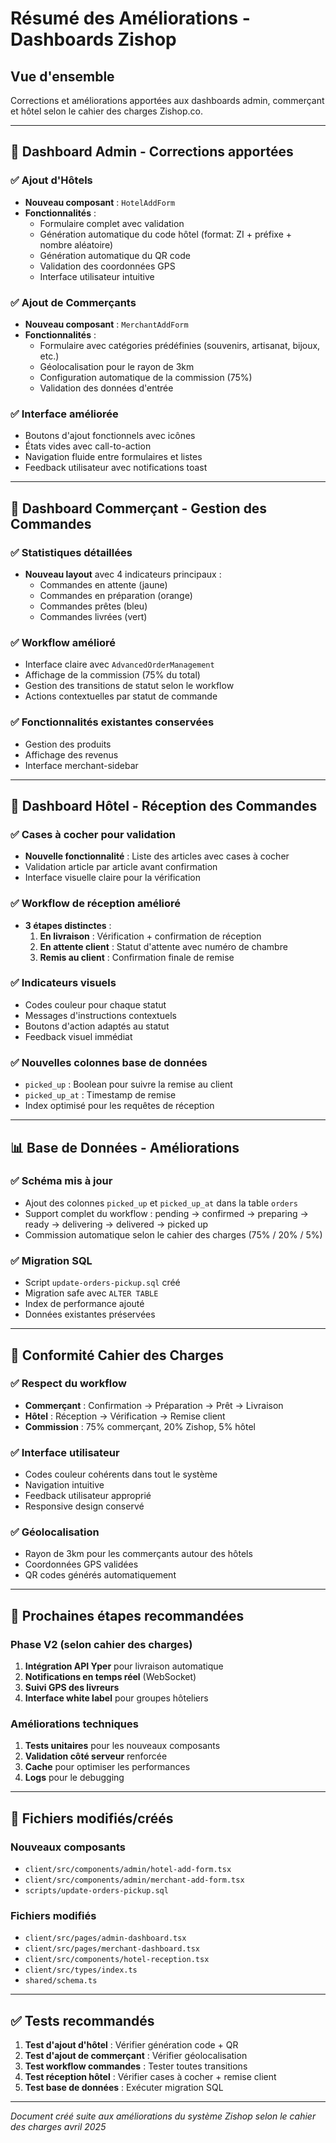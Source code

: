 # Résumé des Améliorations - Dashboards Zishop

## Vue d'ensemble
Corrections et améliorations apportées aux dashboards admin, commerçant et hôtel selon le cahier des charges Zishop.co.

---

## 🔧 Dashboard Admin - Corrections apportées

### ✅ Ajout d'Hôtels
- **Nouveau composant** : `HotelAddForm`
- **Fonctionnalités** :
  - Formulaire complet avec validation
  - Génération automatique du code hôtel (format: ZI + préfixe + nombre aléatoire)
  - Génération automatique du QR code
  - Validation des coordonnées GPS
  - Interface utilisateur intuitive

### ✅ Ajout de Commerçants  
- **Nouveau composant** : `MerchantAddForm`
- **Fonctionnalités** :
  - Formulaire avec catégories prédéfinies (souvenirs, artisanat, bijoux, etc.)
  - Géolocalisation pour le rayon de 3km
  - Configuration automatique de la commission (75%)
  - Validation des données d'entrée

### ✅ Interface améliorée
- Boutons d'ajout fonctionnels avec icônes
- États vides avec call-to-action
- Navigation fluide entre formulaires et listes
- Feedback utilisateur avec notifications toast

---

## 💼 Dashboard Commerçant - Gestion des Commandes

### ✅ Statistiques détaillées
- **Nouveau layout** avec 4 indicateurs principaux :
  - Commandes en attente (jaune)
  - Commandes en préparation (orange) 
  - Commandes prêtes (bleu)
  - Commandes livrées (vert)

### ✅ Workflow amélioré
- Interface claire avec `AdvancedOrderManagement`
- Affichage de la commission (75% du total)
- Gestion des transitions de statut selon le workflow
- Actions contextuelles par statut de commande

### ✅ Fonctionnalités existantes conservées
- Gestion des produits
- Affichage des revenus
- Interface merchant-sidebar

---

## 🏨 Dashboard Hôtel - Réception des Commandes

### ✅ Cases à cocher pour validation
- **Nouvelle fonctionnalité** : Liste des articles avec cases à cocher
- Validation article par article avant confirmation
- Interface visuelle claire pour la vérification

### ✅ Workflow de réception amélioré
- **3 étapes distinctes** :
  1. **En livraison** : Vérification + confirmation de réception
  2. **En attente client** : Statut d'attente avec numéro de chambre
  3. **Remis au client** : Confirmation finale de remise

### ✅ Indicateurs visuels
- Codes couleur pour chaque statut
- Messages d'instructions contextuels
- Boutons d'action adaptés au statut
- Feedback visuel immédiat

### ✅ Nouvelles colonnes base de données
- `picked_up` : Boolean pour suivre la remise au client
- `picked_up_at` : Timestamp de remise
- Index optimisé pour les requêtes de réception

---

## 📊 Base de Données - Améliorations

### ✅ Schéma mis à jour
- Ajout des colonnes `picked_up` et `picked_up_at` dans la table `orders`
- Support complet du workflow : pending → confirmed → preparing → ready → delivering → delivered → picked up
- Commission automatique selon le cahier des charges (75% / 20% / 5%)

### ✅ Migration SQL
- Script `update-orders-pickup.sql` créé
- Migration safe avec `ALTER TABLE`
- Index de performance ajouté
- Données existantes préservées

---

## 🎯 Conformité Cahier des Charges

### ✅ Respect du workflow
- **Commerçant** : Confirmation → Préparation → Prêt → Livraison
- **Hôtel** : Réception → Vérification → Remise client
- **Commission** : 75% commerçant, 20% Zishop, 5% hôtel

### ✅ Interface utilisateur
- Codes couleur cohérents dans tout le système
- Navigation intuitive
- Feedback utilisateur approprié
- Responsive design conservé

### ✅ Géolocalisation
- Rayon de 3km pour les commerçants autour des hôtels
- Coordonnées GPS validées
- QR codes générés automatiquement

---

## 🚀 Prochaines étapes recommandées

### Phase V2 (selon cahier des charges)
1. **Intégration API Yper** pour livraison automatique
2. **Notifications en temps réel** (WebSocket)
3. **Suivi GPS des livreurs**
4. **Interface white label** pour groupes hôteliers

### Améliorations techniques
1. **Tests unitaires** pour les nouveaux composants
2. **Validation côté serveur** renforcée
3. **Cache** pour optimiser les performances
4. **Logs** pour le debugging

---

## 📁 Fichiers modifiés/créés

### Nouveaux composants
- `client/src/components/admin/hotel-add-form.tsx`
- `client/src/components/admin/merchant-add-form.tsx`
- `scripts/update-orders-pickup.sql`

### Fichiers modifiés
- `client/src/pages/admin-dashboard.tsx`
- `client/src/pages/merchant-dashboard.tsx`
- `client/src/components/hotel-reception.tsx`
- `client/src/types/index.ts`
- `shared/schema.ts`

---

## ✅ Tests recommandés

1. **Test d'ajout d'hôtel** : Vérifier génération code + QR
2. **Test d'ajout de commerçant** : Vérifier géolocalisation
3. **Test workflow commandes** : Tester toutes transitions
4. **Test réception hôtel** : Vérifier cases à cocher + remise client
5. **Test base de données** : Exécuter migration SQL

---

*Document créé suite aux améliorations du système Zishop selon le cahier des charges avril 2025* 